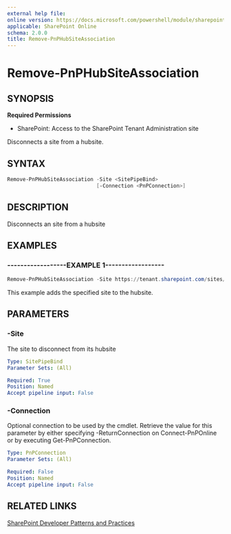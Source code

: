 ```yaml
---
external help file:
online version: https://docs.microsoft.com/powershell/module/sharepoint-pnp/remove-pnphubsiteassociation
applicable: SharePoint Online
schema: 2.0.0
title: Remove-PnPHubSiteAssociation
---
```


# Remove-PnPHubSiteAssociation

## SYNOPSIS

**Required Permissions**

* SharePoint: Access to the SharePoint Tenant Administration site

Disconnects a site from a hubsite.

## SYNTAX 

```powershell
Remove-PnPHubSiteAssociation -Site <SitePipeBind>
                             [-Connection <PnPConnection>]
```

## DESCRIPTION
Disconnects an site from a hubsite

## EXAMPLES

### ------------------EXAMPLE 1------------------
```powershell
Remove-PnPHubSiteAssociation -Site https://tenant.sharepoint.com/sites/mysite
```

This example adds the specified site to the hubsite.

## PARAMETERS

### -Site
The site to disconnect from its hubsite

```yaml
Type: SitePipeBind
Parameter Sets: (All)

Required: True
Position: Named
Accept pipeline input: False
```

### -Connection
Optional connection to be used by the cmdlet. Retrieve the value for this parameter by either specifying -ReturnConnection on Connect-PnPOnline or by executing Get-PnPConnection.

```yaml
Type: PnPConnection
Parameter Sets: (All)

Required: False
Position: Named
Accept pipeline input: False
```

## RELATED LINKS

[SharePoint Developer Patterns and Practices](https://aka.ms/sppnp)